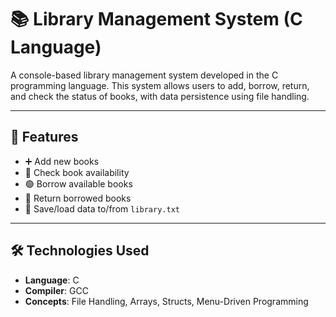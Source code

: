 # 📚 Library Management System (C Language)

A console-based library management system developed in the C programming language. This system allows users to add, borrow, return, and check the status of books, with data persistence using file handling.

---

## 🎯 Features

- ➕ Add new books
- 📖 Check book availability
- 🟢 Borrow available books
- 🔄 Return borrowed books
- 💾 Save/load data to/from `library.txt`

---

## 🛠️ Technologies Used

- **Language**: C
- **Compiler**: GCC
- **Concepts**: File Handling, Arrays, Structs, Menu-Driven Programming
